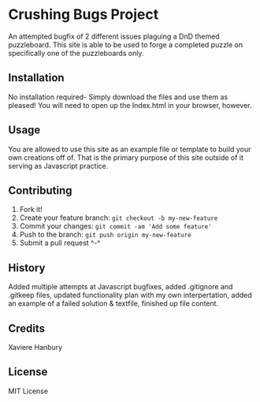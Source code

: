 # Crushing Bugs Project

 An attempted bugfix of 2 different issues plaguing a DnD themed puzzleboard. This site is able to be used to forge a completed puzzle on specifically one of the puzzleboards only.

## Installation

No installation required- Simply download the files and use them as pleased! You will need to open up the Index.html in your browser, however.

## Usage
You are allowed to use this site as an example file or template to build your own creations off of. That is the primary purpose of this site outside of it serving as Javascript practice. 

## Contributing
1. Fork it!
2. Create your feature branch: `git checkout -b my-new-feature`
3. Commit your changes: `git commit -am 'Add some feature'`
4. Push to the branch: `git push origin my-new-feature`
5. Submit a pull request ^-^

## History
Added multiple attempts at Javascript bugfixes, added .gitignore and .gitkeep files, updated functionality plan with my own interpertation, added an example of a failed solution & textfile, finished up file content.

## Credits
Xaviere Hanbury

## License
MIT License